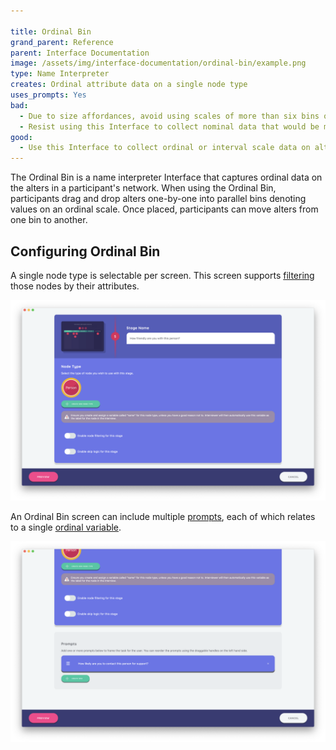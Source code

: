 ```yaml
---

title: Ordinal Bin
grand_parent: Reference
parent: Interface Documentation
image: /assets/img/interface-documentation/ordinal-bin/example.png
type: Name Interpreter
creates: Ordinal attribute data on a single node type
uses_prompts: Yes
bad:
  - Due to size affordances, avoid using scales of more than six bins on this Interface. Larger scales cause bin labels to be difficult to read and the other visual components on the Interface become compromised. 
  - Resist using this Interface to collect nominal data that would be more suitable for capture on the [Categorical Bin](../categorical-bin/).
good:
  - Use this Interface to collect ordinal or interval scale data on alters. Although a Likert Scale can be added as an [input control](../../key-concepts/input-controls/) on other interfaces, the drag and drop functionality on the Ordinal Bin provides a tactile method to capturing these data that is engaging for participants. 
---
```


The Ordinal Bin is a name interpreter Interface that captures ordinal data on the alters in a participant's network. When using the Ordinal Bin, participants drag and drop alters one-by-one into parallel bins denoting values on an ordinal scale. Once placed, participants can move alters from one bin to another. 

## Configuring Ordinal Bin

A single node type is selectable per screen. This screen supports [filtering](../key-concepts/network-filtering.md) those nodes by their attributes.

![Image](/assets/img/interface-documentation/ordinal-bin/architect_1.png)

An Ordinal Bin screen can include multiple [prompts](../key-concepts/prompts.md), each of which relates to a single [ordinal variable](../variable-types.md#ordinal).

![Image](/assets/img/interface-documentation/ordinal-bin/architect_2.png)
